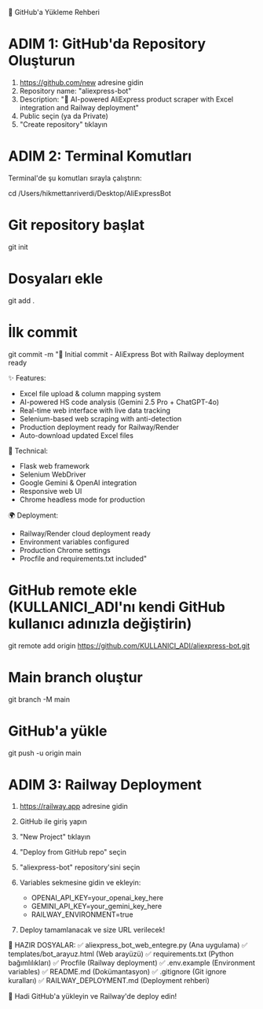 🚀 GitHub'a Yükleme Rehberi

ADIM 1: GitHub'da Repository Oluşturun
=====================================
1. https://github.com/new adresine gidin
2. Repository name: "aliexpress-bot"
3. Description: "🤖 AI-powered AliExpress product scraper with Excel integration and Railway deployment"
4. Public seçin (ya da Private)
5. "Create repository" tıklayın

ADIM 2: Terminal Komutları
=========================
Terminal'de şu komutları sırayla çalıştırın:

cd /Users/hikmettanriverdi/Desktop/AliExpressBot

# Git repository başlat
git init

# Dosyaları ekle
git add .

# İlk commit
git commit -m "🚀 Initial commit - AliExpress Bot with Railway deployment ready

✨ Features:
- Excel file upload & column mapping system  
- AI-powered HS code analysis (Gemini 2.5 Pro + ChatGPT-4o)
- Real-time web interface with live data tracking
- Selenium-based web scraping with anti-detection
- Production deployment ready for Railway/Render
- Auto-download updated Excel files

🔧 Technical:
- Flask web framework
- Selenium WebDriver  
- Google Gemini & OpenAI integration
- Responsive web UI
- Chrome headless mode for production

🌍 Deployment:
- Railway/Render cloud deployment ready
- Environment variables configured
- Production Chrome settings
- Procfile and requirements.txt included"

# GitHub remote ekle (KULLANICI_ADI'nı kendi GitHub kullanıcı adınızla değiştirin)
git remote add origin https://github.com/KULLANICI_ADI/aliexpress-bot.git

# Main branch oluştur
git branch -M main

# GitHub'a yükle
git push -u origin main

ADIM 3: Railway Deployment
=========================
1. https://railway.app adresine gidin
2. GitHub ile giriş yapın
3. "New Project" tıklayın
4. "Deploy from GitHub repo" seçin
5. "aliexpress-bot" repository'sini seçin
6. Variables sekmesine gidin ve ekleyin:
   - OPENAI_API_KEY=your_openai_key_here
   - GEMINI_API_KEY=your_gemini_key_here
   - RAILWAY_ENVIRONMENT=true

7. Deploy tamamlanacak ve size URL verilecek!

🎯 HAZIR DOSYALAR:
✅ aliexpress_bot_web_entegre.py (Ana uygulama)
✅ templates/bot_arayuz.html (Web arayüzü)
✅ requirements.txt (Python bağımlılıkları)
✅ Procfile (Railway deployment)
✅ .env.example (Environment variables)
✅ README.md (Dokümantasyon)
✅ .gitignore (Git ignore kuralları)
✅ RAILWAY_DEPLOYMENT.md (Deployment rehberi)

🚀 Hadi GitHub'a yükleyin ve Railway'de deploy edin!
